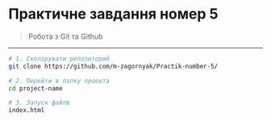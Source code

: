# Практичне завдання номер 5

> Робота з Git та Github

---

```bash
# 1. Скопірувати репозиторий
git clone https://github.com/m-zagornyak/Practik-number-5/

# 2. Перейти в папку проекта
cd project-name

# 3. Запуск файлв
index.html

